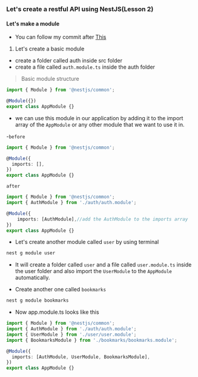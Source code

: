 ### Let's create a restful API using NestJS(Lesson 2)
#### Let's make a module
- You can follow my commit after [This](https://github.com/Subham-Maity/fullstack_advance/tree/854c3e32d596f0d92b48b5e1b478ed51a89d3afb)
1. Let's create a basic module
- create a folder called auth inside src folder
- create a file called `auth.module.ts` inside the auth folder
> Basic module structure
```ts
import { Module } from '@nestjs/common';

@Module({})
export class AppModule {}
```
- we can use this module in our application by adding it to the import array of the `AppModule` or any other module that we want to use it in.

-`before`
```ts
import { Module } from '@nestjs/common';

@Module({
  imports: [],
})
export class AppModule {}

```
`after`
```ts
import { Module } from '@nestjs/common';
import { AuthModule } from './auth/auth.module';

@Module({
    imports: [AuthModule],//add the AuthModule to the imports array
})
export class AppModule {}
```
- Let's create another module called `user` by using terminal
```bash
nest g module user
```
- It will create a folder called `user` and a file called `user.module.ts` inside the user folder and also import the `UserModule` to the `AppModule` automatically.

- Create another one called `bookmarks`
```bash
nest g module bookmarks
```

- Now app.module.ts looks like this
```ts
import { Module } from '@nestjs/common';
import { AuthModule } from './auth/auth.module';
import { UserModule } from './user/user.module';
import { BookmarksModule } from './bookmarks/bookmarks.module';

@Module({
  imports: [AuthModule, UserModule, BookmarksModule],
})
export class AppModule {}
```